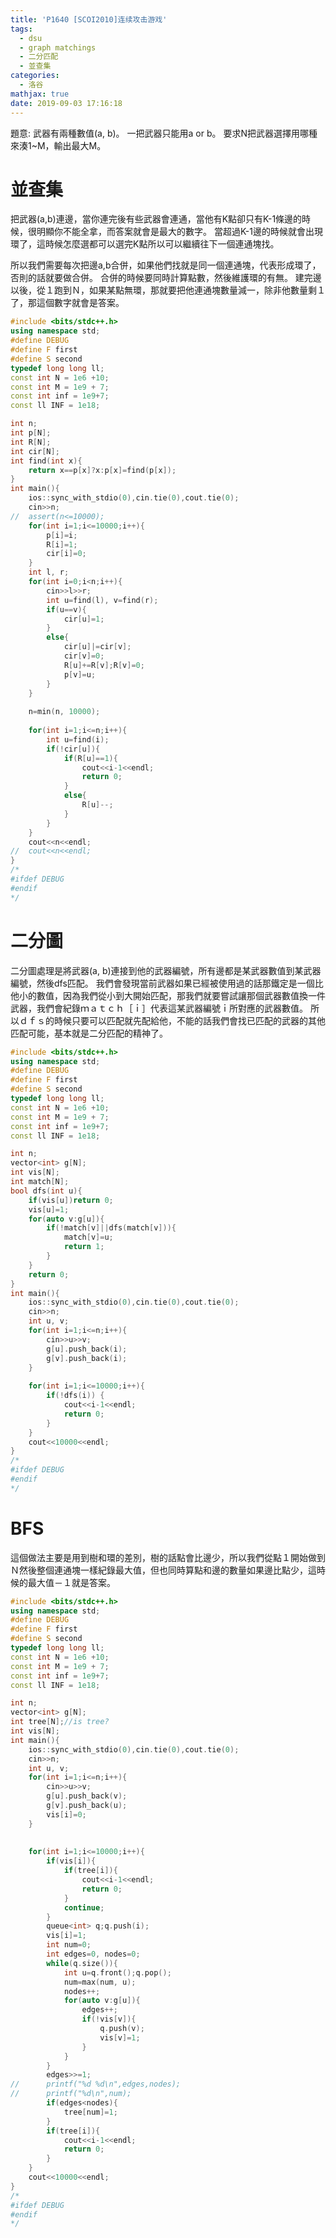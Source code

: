 ```yaml
---
title: 'P1640 [SCOI2010]连续攻击游戏'
tags:
  - dsu
  - graph matchings
  - 二分匹配
  - 並查集
categories:
  - 洛谷
mathjax: true
date: 2019-09-03 17:16:18
---
```


題意:
武器有兩種數值(a, b)。
一把武器只能用a or b。
要求N把武器選擇用哪種來湊1~M，輸出最大M。
<!--more-->

# 並查集

把武器(a,b)連邊，當你連完後有些武器會連通，當他有K點卻只有K-1條邊的時候，很明顯你不能全拿，而答案就會是最大的數字。
當超過K-1邊的時候就會出現環了，這時候怎麼選都可以選完K點所以可以繼續往下一個連通塊找。

所以我們需要每次把邊a,b合併，如果他們找就是同一個連通塊，代表形成環了，否則的話就要做合併。
合併的時候要同時計算點數，然後維護環的有無。
建完邊以後，從１跑到Ｎ，如果某點無環，那就要把他連通塊數量減一，除非他數量剩１了，那這個數字就會是答案。

```cpp
#include <bits/stdc++.h>
using namespace std;
#define DEBUG
#define F first
#define S second
typedef long long ll;
const int N = 1e6 +10;
const int M = 1e9 + 7;
const int inf = 1e9+7;
const ll INF = 1e18;

int n;
int p[N];
int R[N];
int cir[N];
int find(int x){
	return x==p[x]?x:p[x]=find(p[x]);
}
int main(){
	ios::sync_with_stdio(0),cin.tie(0),cout.tie(0);
	cin>>n;
//	assert(n<=10000);
	for(int i=1;i<=10000;i++){
		p[i]=i;
		R[i]=1;
		cir[i]=0;
	}
	int l, r;
	for(int i=0;i<n;i++){
		cin>>l>>r;
		int u=find(l), v=find(r);
		if(u==v){
			cir[u]=1;
		}
		else{
			cir[u]|=cir[v];
			cir[v]=0;
			R[u]+=R[v];R[v]=0;
			p[v]=u;
		}
	}
	
	n=min(n, 10000);
	
	for(int i=1;i<=n;i++){
		int u=find(i);
		if(!cir[u]){
			if(R[u]==1){
				cout<<i-1<<endl;
				return 0;
			}
			else{
				R[u]--;
			}
		}
	}
	cout<<n<<endl;
//	cout<<n<<endl;	
}
/*
#ifdef DEBUG
#endif
*/
```



# 二分圖

二分圖處理是將武器(a, b)連接到他的武器編號，所有邊都是某武器數值到某武器編號，然後dfs匹配。
我們會發現當前武器如果已經被使用過的話那鐵定是一個比他小的數值，因為我們從小到大開始匹配，那我們就要嘗試讓那個武器數值換一件武器，我們會紀錄ｍａｔｃｈ［ｉ］代表這某武器編號ｉ所對應的武器數值。
所以ｄｆｓ的時候只要可以匹配就先配給他，不能的話我們會找已匹配的武器的其他匹配可能，基本就是二分匹配的精神了。

```cpp
#include <bits/stdc++.h>
using namespace std;
#define DEBUG
#define F first
#define S second
typedef long long ll;
const int N = 1e6 +10;
const int M = 1e9 + 7;
const int inf = 1e9+7;
const ll INF = 1e18;

int n;
vector<int> g[N];
int vis[N];
int match[N];
bool dfs(int u){
	if(vis[u])return 0;
	vis[u]=1;
	for(auto v:g[u]){
		if(!match[v]||dfs(match[v])){
			match[v]=u;
			return 1;
		}
	}
	return 0;
}
int main(){
	ios::sync_with_stdio(0),cin.tie(0),cout.tie(0);
	cin>>n;
	int u, v;
	for(int i=1;i<=n;i++){
		cin>>u>>v;
		g[u].push_back(i);
		g[v].push_back(i);
	}
	
	for(int i=1;i<=10000;i++){
		if(!dfs(i))	{
			cout<<i-1<<endl;
			return 0;
		}
	}
	cout<<10000<<endl;
}
/*
#ifdef DEBUG
#endif
*/

```

# BFS

這個做法主要是用到樹和環的差別，樹的話點會比邊少，所以我們從點１開始做到Ｎ然後整個連通塊一樣紀錄最大值，但也同時算點和邊的數量如果邊比點少，這時候的最大值－１就是答案。

```cpp
#include <bits/stdc++.h>
using namespace std;
#define DEBUG
#define F first
#define S second
typedef long long ll;
const int N = 1e6 +10;
const int M = 1e9 + 7;
const int inf = 1e9+7;
const ll INF = 1e18;

int n;
vector<int> g[N];
int tree[N];//is tree?
int vis[N];
int main(){
	ios::sync_with_stdio(0),cin.tie(0),cout.tie(0);
	cin>>n;
	int u, v;
	for(int i=1;i<=n;i++){
		cin>>u>>v;
		g[u].push_back(v);
		g[v].push_back(u);
		vis[i]=0;
	}
	
	
	for(int i=1;i<=10000;i++){
		if(vis[i]){
			if(tree[i]){
				cout<<i-1<<endl;
				return 0;
			}
			continue;
		}
		queue<int> q;q.push(i);
		vis[i]=1;
		int num=0;
		int edges=0, nodes=0;
		while(q.size()){
			int u=q.front();q.pop();
			num=max(num, u);
			nodes++;
			for(auto v:g[u]){
				edges++;
				if(!vis[v]){
					q.push(v);
					vis[v]=1;
				}
			}
		}
		edges>>=1;
//		printf("%d %d\n",edges,nodes);
//		printf("%d\n",num);
		if(edges<nodes){
			tree[num]=1;
		}
		if(tree[i]){
			cout<<i-1<<endl;
			return 0;
		}
	}
	cout<<10000<<endl;
}
/*
#ifdef DEBUG
#endif
*/
```
